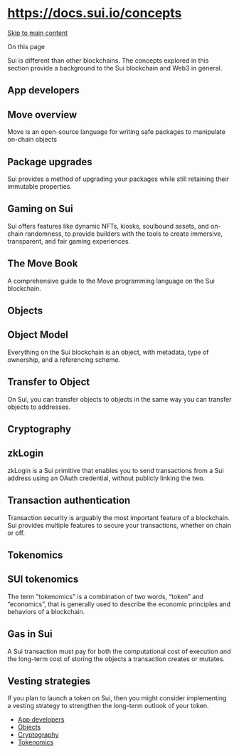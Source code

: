 # https://docs.sui.io/concepts

[Skip to main content](https://docs.sui.io/concepts#__docusaurus_skipToContent_fallback)

On this page

Sui is different than other blockchains. The concepts explored in this section provide a background to the Sui blockchain and Web3 in general.

## App developers [​](https://docs.sui.io/concepts\#app-developers "Direct link to App developers")

## Move overview

Move is an open-source language for writing safe packages to manipulate on-chain objects

## Package upgrades

Sui provides a method of upgrading your packages while still retaining their immutable properties.

## Gaming on Sui

Sui offers features like dynamic NFTs, kiosks, soulbound assets, and on-chain randomness, to provide builders with the tools to create immersive, transparent, and fair gaming experiences.

## The Move Book

A comprehensive guide to the Move programming language on the Sui blockchain.

## Objects [​](https://docs.sui.io/concepts\#objects "Direct link to Objects")

## Object Model

Everything on the Sui blockchain is an object, with metadata, type of ownership, and a referencing scheme.

## Transfer to Object

On Sui, you can transfer objects to objects in the same way you can transfer objects to addresses.

## Cryptography [​](https://docs.sui.io/concepts\#cryptography "Direct link to Cryptography")

## zkLogin

zkLogin is a Sui primitive that enables you to send transactions from a Sui address using an OAuth credential, without publicly linking the two.

## Transaction authentication

Transaction security is arguably the most important feature of a blockchain. Sui provides multiple features to secure your transactions, whether on chain or off.

## Tokenomics [​](https://docs.sui.io/concepts\#tokenomics "Direct link to Tokenomics")

## SUI tokenomics

The term "tokenomics" is a combination of two words, “token” and “economics”, that is generally used to describe the economic principles and behaviors of a blockchain.

## Gas in Sui

A Sui transaction must pay for both the computational cost of execution and the long-term cost of storing the objects a transaction creates or mutates.

## Vesting strategies

If you plan to launch a token on Sui, then you might consider implementing a vesting strategy to strengthen the long-term outlook of your token.

- [App developers](https://docs.sui.io/concepts#app-developers)
- [Objects](https://docs.sui.io/concepts#objects)
- [Cryptography](https://docs.sui.io/concepts#cryptography)
- [Tokenomics](https://docs.sui.io/concepts#tokenomics)
